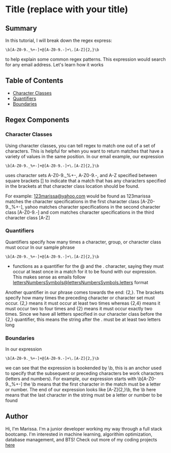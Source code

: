 # Title (replace with your title)


## Summary
In this tutorial, I will break down the regex express:
```
\b[A-Z0-9._%+-]+@[A-Z0-9.-]+\.[A-Z]{2,}\b

```
to help explain some common regex patterns. This expression would search for any email address. Let's learn how it works


## Table of Contents
- [Character Classes](#character-classes)
- [Quantifiers](#quantifiers)
- [Boundaries](#boundaries)

## Regex Components

### Character Classes
Using character classes, you can tell regex to match one out of a set of characters. This is helpful for when you want to return matches that have a variety of values in the same position. In our email example, our expression
```
\b[A-Z0-9._%+-]+@[A-Z0-9.-]+\.[A-Z]{2,}\b
```
uses character sets A-Z0-9._%+-, A-Z0-9.-, and A-Z specified between square brackets [] to indicate that a match that has any characters specified in the brackets at that character class location should be found. 

For example:
123marissa@yahoo.com would be found as 123marissa matches the character specifications in the first character class [A-Z0-9._%+-], yahoo matches character specifications in the second character class [A-Z0-9.-] and com matches character specifications in the third character class [A-Z]

### Quantifiers
Quantifiers specify how many times a character, group, or character class must occur 
In our sample phrase
```
\b[A-Z0-9._%+-]+@[A-Z0-9.-]+\.[A-Z]{2,}\b
```
+ functions as a quantifier for the @ and the . character, saying they must occur at least once in a match for it to be found with our expression. This makes sense as emails follow lettersNumbersSymbols@lettersNumbersSymbols.letters format

Another quantifier in our phrase comes towards the end: {2,}. The brackets specify how many times the preceding character or character set must occur. {2,} means it must occur at least two times whereas {2,4} means it must occur two to four times and {2} means it must occur exactly two times. Since we have all lettters specified in our character class before the {2,} quantifier, this means the string after the . must be at least two letters long

### Boundaries
In our expression
```
\b[A-Z0-9._%+-]+@[A-Z0-9.-]+\.[A-Z]{2,}\b
```
we can see that the expression is bookended by \b, this is an anchor used to specify that the subsequent or preceding characters be work characters (letters and numbers). For example, our expression starts with \b[A-Z0-9._%+-] the \b means that the first character in the match must be a letter or number. The end of our expression looks like [A-Z]{2,}\b, the \b here means that the last character in the string must be a letter or number to be found

## Author
Hi, I'm Marissa. I'm a junior developer working my way through a full stack bootcamp. I'm interested in machine learning, algorithim optimization, database management, and BTS! Check out more of my coding projects [here](https://github.com/clickity-clacking)

